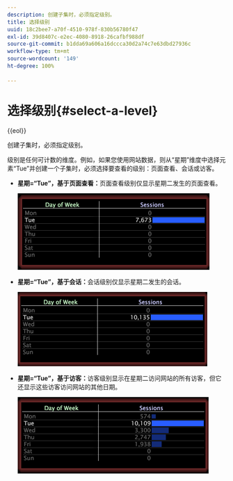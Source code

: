 ```yaml
---
description: 创建子集时，必须指定级别。
title: 选择级别
uuid: 18c2bee7-a70f-4510-978f-830b56780f47
exl-id: 39d8407c-e2ec-4080-8918-26cafbf988df
source-git-commit: b1dda69a606a16dccca30d2a74c7e63dbd27936c
workflow-type: tm+mt
source-wordcount: '149'
ht-degree: 100%

---
```


# 选择级别{#select-a-level}

{{eol}}

创建子集时，必须指定级别。

级别是任何可计数的维度。例如，如果您使用网站数据，则从“星期”维度中选择元素“Tue”并创建一个子集时，必须选择要查看的级别：页面查看、会话或访客。

* **星期=“Tue”，基于页面查看：**&#x200B;页面查看级别仅显示星期二发生的页面查看。

   ![](assets/vis_Subset_byPageView.png)

* **星期=“Tue”，基于会话：**&#x200B;会话级别仅显示星期二发生的会话。

   ![](assets/vis_Subset_bySession.png)

* **星期=“Tue”，基于访客：**&#x200B;访客级别显示在星期二访问网站的所有访客，但它还显示这些访客访问网站的其他日期。

   ![](assets/vis_Subset_byVisitor.png)
